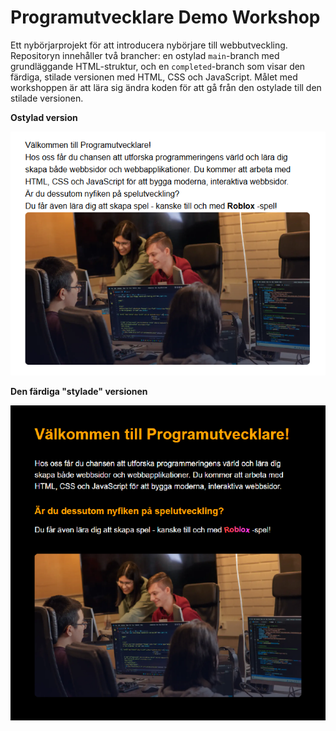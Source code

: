 # Programutvecklare Demo Workshop

Ett nybörjarprojekt för att introducera nybörjare till webbutveckling. Repositoryn innehåller två brancher: en ostylad `main`-branch med grundläggande HTML-struktur, och en `completed`-branch som visar den färdiga, stilade versionen med HTML, CSS och JavaScript. Målet med workshoppen är att lära sig ändra koden för att gå från den ostylade till den stilade versionen.

**Ostylad version**

![](unstyled.png)

**Den färdiga "stylade" versionen**

![](styled.png)

